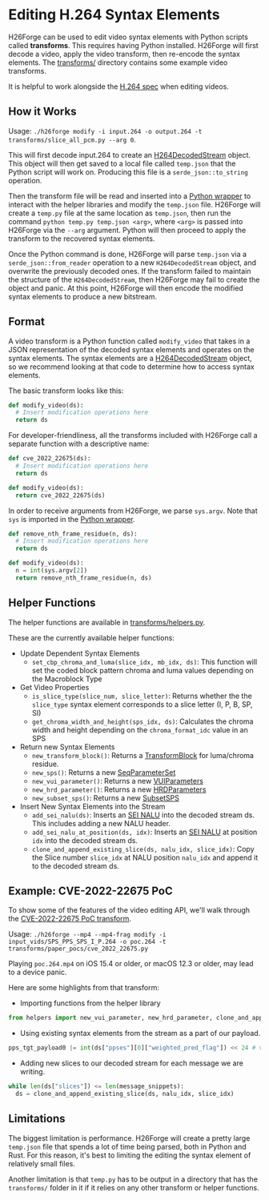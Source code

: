 # Editing H.264 Syntax Elements

H26Forge can be used to edit video syntax elements with Python scripts called **transforms**. This requires having Python installed. H26Forge will first decode a video, apply the video transform, then re-encode the syntax elements. The [transforms/](../transforms/) directory contains some example video transforms.

It is helpful to work alongside the [H.264 spec](https://www.itu.int/rec/T-REC-H.264-202108-I/en) when editing videos.

## How it Works

Usage: `./h26forge modify -i input.264 -o output.264 -t transforms/slice_all_pcm.py --arg 0`.

This will first decode input.264 to create an [H264DecodedStream](../src/common/data_structures.rs#L13) object. This object will then get saved to a local file called `temp.json` that the Python script will work on. Producing this file is a `serde_json::to_string` operation.

Then the transform file will be read and inserted into a [Python wrapper](../src/vidgen/modify_video.rs#L77) to interact with the helper libraries and modify the `temp.json` file. H26Forge will create a `temp.py` file at the same location as `temp.json`, then run the command `python temp.py temp.json <arg>`, where `<arg>` is passed into H26Forge via the `--arg` argument. Python will then proceed to apply the transform to the recovered syntax elements.

Once the Python command is done, H26Forge will parse `temp.json` via a `serde_json::from_reader` operation to a new `H264DecodedStream` object, and overwrite the previously decoded ones. If the transform failed to maintain the structure of the `H264DecodedStream`, then H26Forge may fail to create the object and panic. At this point, H26Forge will then encode the modified syntax elements to produce a new bitstream.

## Format

A video transform is a Python function called `modify_video` that takes in a JSON representation of the decoded syntax elements and operates on the syntax elements. The syntax elements are a [H264DecodedStream](../src/common/data_structures.rs#L13) object, so we recommend looking at that code to determine how to access syntax elements.

The basic transform looks like this:
```python
def modify_video(ds):
  # Insert modification operations here
  return ds
```

For developer-friendliness, all the transforms included with H26Forge call a separate function with a descriptive name:
```python
def cve_2022_22675(ds):
  # Insert modification operations here
  return ds

def modify_video(ds):
  return cve_2022_22675(ds)
```

In order to receive arguments from H26Forge, we parse `sys.argv`. Note that `sys` is imported in the [Python wrapper](../src/vidgen/modify_video.rs#L77).
```python
def remove_nth_frame_residue(n, ds):
  # Insert modification operations here
  return ds

def modify_video(ds):
  n = int(sys.argv[2])
  return remove_nth_frame_residue(n, ds)
```

## Helper Functions

The helper functions are available in [transforms/helpers.py](../transforms/helpers.py).

These are the currently available helper functions:
- Update Dependent Syntax Elements
  - `set_cbp_chroma_and_luma(slice_idx, mb_idx, ds)`: This function will set the coded block pattern chroma and luma values depending on the Macroblock Type
- Get Video Properties
  - `is_slice_type(slice_num, slice_letter)`: Returns whether the the `slice_type` syntax element corresponds to a slice letter (I, P, B, SP, SI)
  - `get_chroma_width_and_height(sps_idx, ds)`: Calculates the chroma width and height depending on the `chroma_format_idc` value in an SPS
- Return new Syntax Elements
  - `new_transform_block()`: Returns a [TransformBlock](../src/common/data_structures.rs#L680) for luma/chroma residue.
  - `new_sps()`: Returns a new [SeqParameterSet](../src/common/data_structures.rs#L4840)
  - `new_vui_parameter()`: Returns a new [VUIParameters](../src/common/data_structures.rs#L3775)
  - `new_hrd_parameter()`: Returns a new [HRDParameters](../src/common/data_structures.rs#L3693)
  - `new_subset_sps()`: Returns a new [SubsetSPS](../src/common/data_structures.rs#L5295)
- Insert New Syntax Elements into the Stream
  - `add_sei_nalu(ds)`: Inserts an [SEI NALU](../src/common/data_structures.rs#L5855) into the decoded stream ds. This includes adding a new NALU header.
  - `add_sei_nalu_at_position(ds, idx)`: Inserts an [SEI NALU](../src/common/data_structures.rs#L5855) at position `idx` into the decoded stream ds.
  - `clone_and_append_existing_slice(ds, nalu_idx, slice_idx)`: Copy the Slice number `slice_idx` at NALU position `nalu_idx` and append it to the decoded stream ds.

## Example: CVE-2022-22675 PoC

To show some of the features of the video editing API, we'll walk through the [CVE-2022-22675 PoC transform](../transforms/paper_pocs/cve_2022_22675.py).

Usage: `./h26forge --mp4 --mp4-frag modify -i input_vids/SPS_PPS_SPS_I_P.264 -o poc.264 -t transforms/paper_pocs/cve_2022_22675.py`

Playing `poc.264.mp4` on iOS 15.4 or older, or macOS 12.3 or older, may lead to a device panic.

Here are some highlights from that transform:
- Importing functions from the helper library
```python
from helpers import new_vui_parameter, new_hrd_parameter, clone_and_append_existing_slice
```
- Using existing syntax elements from the stream as a part of our payload.
```python
pps_tgt_payload0 |= int(ds["ppses"][0]["weighted_pred_flag"]) << 24 # value is a byte
```
- Adding new slices to our decoded stream for each message we are writing.
```python
while len(ds["slices"]) <= len(message_snippets):
  ds = clone_and_append_existing_slice(ds, nalu_idx, slice_idx)
```

## Limitations

The biggest limitation is performance. H26Forge will create a pretty large `temp.json` file that spends a lot of time being parsed, both in Python and Rust. For this reason, it's best to limiting the editing the syntax element of relatively small files.

Another limitation is that `temp.py` has to be output in a directory that has the `transforms/` folder in it if it relies on any other transform or helper functions. 